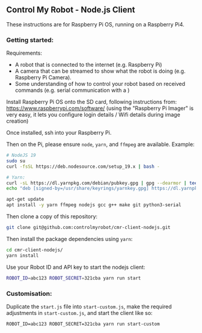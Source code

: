 ## Control My Robot - Node.js Client

These instructions are for Raspberry Pi OS, running on a Raspberry Pi4.

### Getting started:

Requirements:

- A robot that is connected to the internet (e.g. Raspberry Pi)
- A camera that can be streamed to show what the robot is doing (e.g. Raspberry Pi Camera).
- Some understanding of how to control your robot based on received commands (e.g. serial communication with a )

Install Raspberry Pi OS onto the SD card, following instructions from: https://www.raspberrypi.com/software/ (using the "Raspberry Pi Imager" is very easy, it lets you configure login details / Wifi details during image creation)

Once installed, ssh into your Raspberry Pi.

Then on the Pi, please ensure `node`, `yarn`, and `ffmpeg` are available. Example:

```bash
# NodeJS 19
sudo su
curl -fsSL https://deb.nodesource.com/setup_19.x | bash -

# Yarn:
curl -sL https://dl.yarnpkg.com/debian/pubkey.gpg | gpg --dearmor | tee /usr/share/keyrings/yarnkey.gpg >/dev/null
echo "deb [signed-by=/usr/share/keyrings/yarnkey.gpg] https://dl.yarnpkg.com/debian stable main" | tee /etc/apt/sources.list.d/yarn.list

apt-get update
apt install -y yarn ffmpeg nodejs gcc g++ make git python3-serial
```

Then clone a copy of this repository:

```bash
git clone git@github.com:controlmyrobot/cmr-client-nodejs.git
```

Then install the package dependencies using `yarn`:

```bash
cd cmr-client-nodejs/
yarn install
```

Use your Robot ID and API key to start the nodejs client:

```bash
ROBOT_ID=abc123 ROBOT_SECRET=321cba yarn run start
```

### Customisation:

Duplicate the `start.js` file into `start-custom.js`, make the required adjustments in `start-custom.js`, and start the client like so:

```
ROBOT_ID=abc123 ROBOT_SECRET=321cba yarn run start-custom
```
